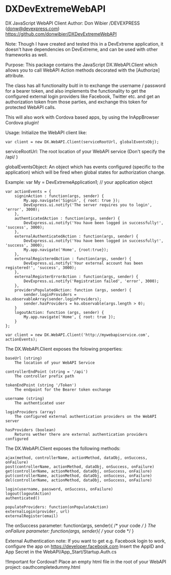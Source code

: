 # DXDevExtremeWebAPI
DX JavaScript WebAPI Client
Author: Don Wibier /DEVEXPRESS (donw@devexpress.com)
https://github.com/donwibier/DXDevExtremeWebAPI

Note:
Though I have created and tested this in a DevExtreme application, it doesn't have dependencies
on DevExtreme, and can be used with other frameworks as well.

Purpose:
This package contains the JavaScript DX.WebAPI.Client which allows you to call
WebAPI Action methods decorated with the [Authorize] attribute.

The class has all functionality buitl in to exchange the username / password for a bearer token,
and also implements the functionality to get the configured external login providers like Facebook,
Twitter etc. and get an authorization token from those parties, and exchange this token for protected 
WebAPI calls.

This will also work with Cordova based apps, by using the InAppBrowser Cordova plugin!

Usage:
Initialize the WebAPI client like:

    var client = new DX.WebAPI.Client(serviceRootUrl, globalEventsObj);

serviceRootUrl:
    The root location of your WebAPI service (Don't specify the /api/ )

globalEventsObject:
    An object which has events configured (specific to the application) which will be fired when 
    global states for authorization change.

Example:
    var My = DevExtremeApplication1; // your application object

    var actionEvents = {
        signinAction : function(args, sender) { 
            My.app.navigate('Signin', { root: true });
            DevExpress.ui.notify('The server requires you to login', 'error', 3000);
        },
        authenticatedAction : function(args, sender) {
            DevExpress.ui.notify('You have been logged in successfully!', 'success', 3000);
        },
        externalAuthenticatedAction : function(args, sender) {
            DevExpress.ui.notify('You have been logged in successfully!', 'success', 3000);
            My.app.navigate('Home', {root:true});
        },
        externalRegisteredAction : function(args, sender) {
            DevExpress.ui.notify('Your external account has been registered!', 'success', 3000);
        },
        externalRegisterErrorAction : function(args, sender) {
            DevExpress.ui.notify('Registration failed', 'error', 3000);
        },
        providersPopulatedAction: function (args, sender) { 
            sender.loginProviders = ko.observableArray(sender.loginProviders);
            sender.hasProviders = ko.observable(args.length > 0);
        }
        logoutAction: function (args, sender) { 
            My.app.navigate('Home', { root: true });
        }
    };

    var client = new DX.WebAPI.Client('http://mywebapiservice.com', actionEvents);

The DX.WebAPI.Client exposes the folowing properties:

    baseUrl (string)
        The location of your WebAPI Service
	    
    controllerEndPoint (string = '/api') 
        The controller prefix path

    tokenEndPoint (string '/Token')
        The endpoint for the Bearer token exchange

    username (string)
        The authenticated user

    loginProviders (array)
        The configured external authentication providers on the WebAPI server

    hasProviders (boolean)
        Returns wether there are external authentication providers configured

The DX.WebAPI.Client exposes the following methods:

    ajax(method, controllerName, actionMethod, dataObj, onSuccess, onFailure) 
    post(controllerName, actionMethod, dataObj, onSuccess, onFailure) 
    get(controllerName, actionMethod, dataObj, onSuccess, onFailure) 
    put(controllerName, actionMethod, dataObj, onSuccess, onFailure) 
    del(controllerName, actionMethod, dataObj, onSuccess, onFailure) 

    login(username, password, onSuccess, onFailure) 
    logout(logoutAction) 
    authenticated() 

    populateProviders: function(onPopulateAction)
    externalLogin(provider, url) 
    externalRegister(email) 

The onSuccess parameter: function(args, sender){ /* your code */ }
The onFailure parameter: function(args, sender){ /* your code */ }

External Authentication note:
If you want to get e.g. Facebook login to work, configure the app on https://developer.facebook.com
Insert the AppID and App Secret in the WebAPI/App_Start/Startup.Auth.cs

!!Important for Cordova!!
Place an empty html file in the root of your WebAPI project:
    oauthcompletedummy.html
